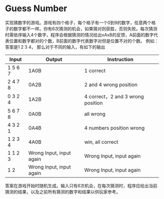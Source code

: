 # Guess Number

实现猜数字的游戏。游戏有四个格子，每个格子有一个0到9的数字，任意两个格子的数字都不一样。你有6次猜测的机会，如果猜对则获胜，否则失败。每次猜测时需依序输入4个数字，程序会根据猜测的情况给出xAxB的反馈，A前面的数字代表位置和数字都对的个数，B前面的数字代表数字对但是位置不对的个数。
例如：答案是1 2 3 4， 那么对于不同的输入，有如下的输出

| Input | Output | Instruction
|---|---|---|
| 1 5 6 7 | 1A0B | 1 correct 
| 2 4 7 8 | 0A2B | 2 and 4 wrong position
| 0 3 2 4 | 1A2B | 4 correct，2 and 3 wrong position
| 5 6 7 8 | 0A0B | all wrong
| 4 3 2 1 | 0A4B | 4 numbers position wrong
| 1 2 3 4 | 4A0B | win, all correct
| 1 1 2 3 | Wrong Input, input again | Wrong Input, input again
| 1 2 | Wrong Input, input again | Wrong Input, input again

答案在游戏开始时随机生成。输入只有6次机会，在每次猜测时，程序应给出当前猜测的结果，以及之前所有猜测的数字和结果以供玩家参考。

